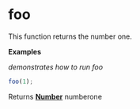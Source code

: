 # foo

This function returns the number one.

**Examples**

_demonstrates how to run foo_

```javascript
foo(1);
```

Returns **[Number](https://developer.mozilla.org/en-US/docs/Web/JavaScript/Reference/Global_Objects/Number)** numberone
